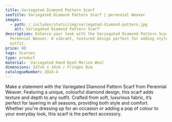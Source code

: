 ```yaml
---
title: Variegated Diamond Pattern Scarf
seoTitle: Variegated Diamond Pattern Scarf | perennial Weaver
images:
  - path: /_includes/static/img/variegated-diamond-pattern.jpg
    alt: Variegated Diamond Pattern Scarf
description: Enhance your look with the Variegated Diamond Pattern Scarf from
  Perennial Weaver. A vibrant, textured design perfect for adding style to any
  outfit.
price: 80
tags: Scarves
type: product
material:  Variegated Hand Dyed Merino Wool
dimensions: 237cm x 24cm / Fringes 8cm
catalogueNumber: 2024-4
---
```

Make a statement with the Variegated Diamond Pattern Scarf from Perennial Weaver. Featuring a unique, colourful diamond design, this scarf adds texture and depth to any outfit. Crafted from soft, luxurious fabric, it’s perfect for layering in all seasons, providing both style and comfort. Whether you're dressing up for an occasion or adding a pop of colour to your everyday look, this scarf is the perfect accessory.
